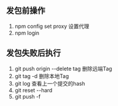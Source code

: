 ## 发包前操作

1. npm config set proxy <url> 设置代理
2. npm login

## 发包失败后执行

1. git push origin --delete tag <tag> 删除远端Tag
2. git tag -d <tag> 删除本地Tag
3. git log 查看上一个提交的hash
4. git reset --hard <hash>
5. git push -f